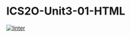 # ICS2O-Unit3-01-HTML
[![linter](https://github.com/<OWNER>/<REPOSITORY>/workflows/linter/badge.svg)](https://github.com/marketplace/actions/super-linter)
